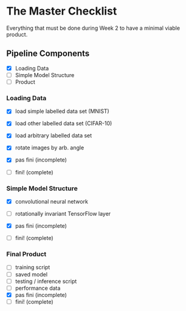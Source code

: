 # The Master Checklist
Everything that must be done during Week 2 to have a minimal viable product.

## Pipeline Components
- [x] Loading Data
- [ ] Simple Model Structure
- [ ] Product

### Loading Data
- [x] load simple labelled data set (MNIST)
- [x] load other labelled data set (CIFAR-10)
- [x] load arbitrary labelled data set
- [x] rotate images by arb. angle
- [x] pas fini (incomplete) 
- [ ] fini! (complete)


### Simple Model Structure
- [x] convolutional neural network
- [ ] rotationally invariant TensorFlow layer
- [x] pas fini (incomplete) 
- [ ] fini! (complete)


### Final Product
- [ ] training script
- [ ] saved model
- [ ] testing / inference script
- [ ] performance data
- [x] pas fini (incomplete) 
- [ ] fini! (complete)
